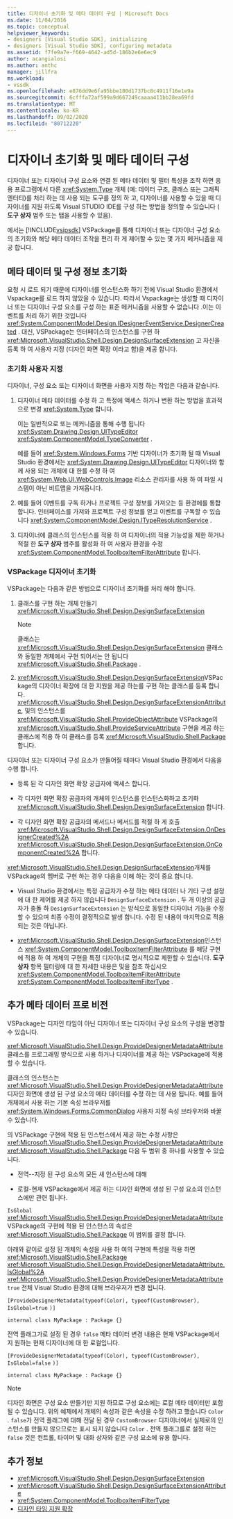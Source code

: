 ```yaml
---
title: 디자이너 초기화 및 메타 데이터 구성 | Microsoft Docs
ms.date: 11/04/2016
ms.topic: conceptual
helpviewer_keywords:
- designers [Visual Studio SDK], initializing
- designers [Visual Studio SDK], configuring metadata
ms.assetid: f7fe9a7e-f669-4642-ad5d-186b2e6e6ec9
author: acangialosi
ms.author: anthc
manager: jillfra
ms.workload:
- vssdk
ms.openlocfilehash: e876dd9e6fa95bbe180d1737bc8c4911f16e1e9a
ms.sourcegitcommit: 6cfffa72af599a9d667249caaaa411bb28ea69fd
ms.translationtype: MT
ms.contentlocale: ko-KR
ms.lasthandoff: 09/02/2020
ms.locfileid: "80712220"
---
```

# <a name="designer-initialization-and-metadata-configuration"></a>디자이너 초기화 및 메타 데이터 구성

디자이너 또는 디자이너 구성 요소와 연결 된 메타 데이터 및 필터 특성을 조작 하면 응용 프로그램에서 다른 <xref:System.Type> 개체 (예: 데이터 구조, 클래스 또는 그래픽 엔터티)를 처리 하는 데 사용 되는 도구를 정의 하 고, 디자이너를 사용할 수 있을 때 디자이너를 지원 하도록 Visual STUDIO IDE를 구성 하는 방법을 정의할 수 있습니다 ( **도구 상자** 범주 또는 탭을 사용할 수 있음).

에서는 [!INCLUDE[vsipsdk](../extensibility/includes/vsipsdk_md.md)] VSPackage를 통해 디자이너 또는 디자이너 구성 요소의 초기화와 해당 메타 데이터 조작을 편리 하 게 제어할 수 있는 몇 가지 메커니즘을 제공 합니다.

## <a name="initialize-metadata-and-configuration-information"></a>메타 데이터 및 구성 정보 초기화
 요청 시 로드 되기 때문에 디자이너를 인스턴스화 하기 전에 Visual Studio 환경에서 Vspackage를 로드 하지 않았을 수 있습니다. 따라서 Vspackage는 생성할 때 디자이너 또는 디자이너 구성 요소를 구성 하는 표준 메커니즘을 사용할 수 없습니다 .이는 이벤트를 처리 하기 위한 것입니다 <xref:System.ComponentModel.Design.IDesignerEventService.DesignerCreated> . 대신, VSPackage는 인터페이스의 인스턴스를 구현 하 <xref:Microsoft.VisualStudio.Shell.Design.DesignSurfaceExtension> 고 자신을 등록 하 여 사용자 지정 (디자인 화면 확장 이라고 함)을 제공 합니다.

### <a name="customize-initialization"></a>초기화 사용자 지정

디자이너, 구성 요소 또는 디자이너 화면을 사용자 지정 하는 작업은 다음과 같습니다.

1. 디자이너 메타 데이터를 수정 하 고 특정에 액세스 하거나 변환 하는 방법을 효과적으로 변경 <xref:System.Type> 합니다.

    이는 일반적으로 또는 메커니즘을 통해 수행 됩니다 <xref:System.Drawing.Design.UITypeEditor> <xref:System.ComponentModel.TypeConverter> .

    예를 들어 <xref:System.Windows.Forms> 기반 디자이너가 초기화 될 때 Visual Studio 환경에서는 <xref:System.Drawing.Design.UITypeEditor> 디자이너와 함께 사용 되는 개체에 대 한를 수정 하 여 <xref:System.Web.UI.WebControls.Image> 리소스 관리자를 사용 하 여 파일 시스템이 아닌 비트맵을 가져옵니다.

2. 예를 들어 이벤트를 구독 하거나 프로젝트 구성 정보를 가져오는 등 환경에를 통합 합니다. 인터페이스를 가져와 프로젝트 구성 정보를 얻고 이벤트를 구독할 수 있습니다 <xref:System.ComponentModel.Design.ITypeResolutionService> .

3. 디자이너에 클래스의 인스턴스를 적용 하 여 디자이너의 적용 가능성을 제한 하거나 적절 한 **도구 상자** 범주를 활성화 하 여 사용자 환경을 수정 <xref:System.ComponentModel.ToolboxItemFilterAttribute> 합니다.

### <a name="designer-initialization-by-a-vspackage"></a>VSPackage 디자이너 초기화

VSPackage는 다음과 같은 방법으로 디자이너 초기화를 처리 해야 합니다.

1. 클래스를 구현 하는 개체 만들기 <xref:Microsoft.VisualStudio.Shell.Design.DesignSurfaceExtension>

   > [!NOTE]
   > 클래스는 <xref:Microsoft.VisualStudio.Shell.Design.DesignSurfaceExtension> 클래스와 동일한 개체에서 구현 되어서는 안 됩니다 <xref:Microsoft.VisualStudio.Shell.Package> .

2. <xref:Microsoft.VisualStudio.Shell.Design.DesignSurfaceExtension>VSPackage의 디자이너 확장에 대 한 지원을 제공 하는를 구현 하는 클래스를 등록 합니다. <xref:Microsoft.VisualStudio.Shell.Design.DesignSurfaceExtensionAttribute>, 및의 인스턴스를 <xref:Microsoft.VisualStudio.Shell.ProvideObjectAttribute> VSPackage의 <xref:Microsoft.VisualStudio.Shell.ProvideServiceAttribute> 구현을 제공 하는 클래스에 적용 하 여 클래스를 등록 <xref:Microsoft.VisualStudio.Shell.Package> 합니다.

디자이너 또는 디자이너 구성 요소가 만들어질 때마다 Visual Studio 환경에서 다음을 수행 합니다.

- 등록 된 각 디자인 화면 확장 공급자에 액세스 합니다.

- 각 디자인 화면 확장 공급자의 개체의 인스턴스를 인스턴스화하고 초기화 <xref:Microsoft.VisualStudio.Shell.Design.DesignSurfaceExtension> 합니다.

- 각 디자인 화면 확장 공급자의 메서드나 메서드를 적절 하 게 호출 <xref:Microsoft.VisualStudio.Shell.Design.DesignSurfaceExtension.OnDesignerCreated%2A> <xref:Microsoft.VisualStudio.Shell.Design.DesignSurfaceExtension.OnComponentCreated%2A> 합니다.

<xref:Microsoft.VisualStudio.Shell.Design.DesignSurfaceExtension>개체를 VSPackage의 멤버로 구현 하는 경우 다음을 이해 하는 것이 중요 합니다.

- Visual Studio 환경에서는 특정 공급자가 수정 하는 메타 데이터 나 기타 구성 설정에 대 한 제어를 제공 하지 않습니다 `DesignSurfaceExtension` . 두 개 이상의 공급자가 충돌 하 `DesignSurfaceExtension` 는 방식으로 동일한 디자이너 기능을 수정할 수 있으며 최종 수정이 결정적으로 발생 합니다. 수정 된 내용이 마지막으로 적용 되는 것은 아닙니다.

- <xref:Microsoft.VisualStudio.Shell.Design.DesignSurfaceExtension>인스턴스 <xref:System.ComponentModel.ToolboxItemFilterAttribute> 를 해당 구현에 적용 하 여 개체의 구현을 특정 디자이너로 명시적으로 제한할 수 있습니다. **도구 상자** 항목 필터링에 대 한 자세한 내용은 및을 참조 하십시오 <xref:System.ComponentModel.ToolboxItemFilterAttribute> <xref:System.ComponentModel.ToolboxItemFilterType> .

## <a name="additional-metadata-provisioning"></a>추가 메타 데이터 프로 비전

VSPackage는 디자인 타임이 아닌 디자이너 또는 디자이너 구성 요소의 구성을 변경할 수 있습니다.

<xref:Microsoft.VisualStudio.Shell.Design.ProvideDesignerMetadataAttribute>클래스를 프로그래밍 방식으로 사용 하거나 디자이너를 제공 하는 VSPackage에 적용할 수 있습니다.

클래스의 인스턴스는 <xref:Microsoft.VisualStudio.Shell.Design.ProvideDesignerMetadataAttribute> 디자인 화면에 생성 된 구성 요소의 메타 데이터를 수정 하는 데 사용 됩니다. 예를 들어 개체에서 사용 하는 기본 속성 브라우저를 <xref:System.Windows.Forms.CommonDialog> 사용자 지정 속성 브라우저와 바꿀 수 있습니다.

의 VSPackage 구현에 적용 된 인스턴스에서 제공 하는 수정 사항은 <xref:Microsoft.VisualStudio.Shell.Design.ProvideDesignerMetadataAttribute> <xref:Microsoft.VisualStudio.Shell.Package> 다음 두 범위 중 하나를 사용할 수 있습니다.

- 전역--지정 된 구성 요소의 모든 새 인스턴스에 대해

- 로컬-현재 VSPackage에서 제공 하는 디자인 화면에 생성 된 구성 요소의 인스턴스에만 관련 됩니다.

`IsGlobal` <xref:Microsoft.VisualStudio.Shell.Design.ProvideDesignerMetadataAttribute> VSPackage의 구현에 적용 된 인스턴스의 속성은 <xref:Microsoft.VisualStudio.Shell.Package> 이 범위를 결정 합니다.

아래와 같이로 설정 된 개체의 속성을 사용 하 여의 구현에 특성을 적용 하면 <xref:Microsoft.VisualStudio.Shell.Package> <xref:Microsoft.VisualStudio.Shell.Design.ProvideDesignerMetadataAttribute.IsGlobal%2A> <xref:Microsoft.VisualStudio.Shell.Design.ProvideDesignerMetadataAttribute> `true` 전체 Visual Studio 환경에 대해 브라우저가 변경 됩니다.

`[ProvideDesignerMetadata(typeof(Color), typeof(CustomBrowser),`   `IsGlobal=true`  `)]`

`internal class MyPackage : Package {}`

전역 플래그가로 설정 된 경우 `false` 메타 데이터 변경 내용은 현재 VSPackage에서 지 원하는 현재 디자이너에 대 한 로컬입니다.

`[ProvideDesignerMetadata(typeof(Color), typeof(CustomBrowser),`   `IsGlobal=false`  `)]`

`internal class MyPackage : Package {}`

> [!NOTE]
> 디자인 화면은 구성 요소 만들기만 지원 하므로 구성 요소에는 로컬 메타 데이터만 포함 될 수 있습니다. 위의 예제에서 개체의 속성과 같은 속성을 수정 하려고 했습니다 `Color` . `false`가 전역 플래그에 대해 전달 된 경우 `CustomBrowser` 디자이너에서 실제로의 인스턴스를 만들지 않으므로는 표시 되지 않습니다 `Color` . 전역 플래그를로 설정 하는 `false` 것은 컨트롤, 타이머 및 대화 상자와 같은 구성 요소에 유용 합니다.

## <a name="see-also"></a>추가 정보

- <xref:Microsoft.VisualStudio.Shell.Design.DesignSurfaceExtension>
- <xref:Microsoft.VisualStudio.Shell.Design.DesignSurfaceExtensionAttribute>
- <xref:System.ComponentModel.ToolboxItemFilterType>
- [디자인 타임 지원 확장](https://msdn.microsoft.com/Library/d6ac8a6a-42fd-4bc8-bf33-b212811297e2)
